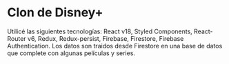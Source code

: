 # Clon de Disney+

Utilicé las siguientes tecnologías: React v18, Styled Components, React-Router v6, Redux, Redux-persist, Firebase, Firestore, Firebase Authentication.
Los datos son traidos desde Firestore en una base de datos que complete con algunas películas y series.
